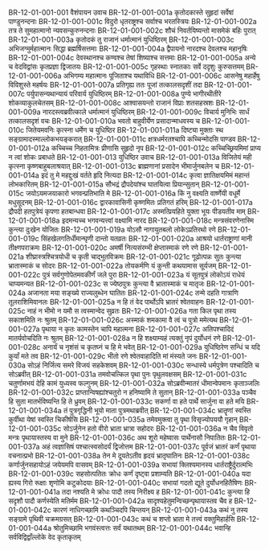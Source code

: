 BR-12-01-001-001  	वैशंपायन उवाच
BR-12-01-001-001a	कृतोदकास्ते सुहृदां सर्वेषां पाण्डुनन्दनाः
BR-12-01-001-001c	विदुरो धृतराष्ट्रश्च सर्वाश्च भरतस्त्रियः
BR-12-01-001-002a	तत्र ते सुमहात्मानो न्यवसन्कुरुनन्दनाः
BR-12-01-001-002c	शौचं निवर्तयिष्यन्तो मासमेकं बहिः पुरात्
BR-12-01-001-003a	कृतोदकं तु राजानं धर्मात्मानं युधिष्ठिरम्
BR-12-01-001-003c	अभिजग्मुर्महात्मानः सिद्धा ब्रह्मर्षिसत्तमाः
BR-12-01-001-004a	द्वैपायनो नारदश्च देवलश्च महानृषिः
BR-12-01-001-004c	देवस्थानश्च कण्वश्च तेषां शिष्याश्च सत्तमाः
BR-12-01-001-005a	अन्ये च वेदविद्वांसः कृतप्रज्ञा द्विजातयः
BR-12-01-001-005c	गृहस्थाः स्नातकाः सर्वे ददृशुः कुरुसत्तमम्
BR-12-01-001-006a	अभिगम्य महात्मानः पूजिताश्च यथाविधि
BR-12-01-001-006c	आसनेषु महार्हेषु विविशुस्ते महर्षयः
BR-12-01-001-007a	प्रतिगृह्य ततः पूजां तत्कालसदृशीं तदा
BR-12-01-001-007c	पर्युपासन्यथान्यायं परिवार्य युधिष्ठिरम्
BR-12-01-001-008a	पुण्ये भागीरथीतीरे शोकव्याकुलचेतसम्
BR-12-01-001-008c	आश्वासयन्तो राजानं विप्राः शतसहस्रशः
BR-12-01-001-009a	नारदस्त्वब्रवीत्काले धर्मात्मानं युधिष्ठिरम्
BR-12-01-001-009c	विचार्य मुनिभिः सार्धं तत्कालसदृशं वचः
BR-12-01-001-010a	भवतो बाहुवीर्येण प्रसादान्माधवस्य च
BR-12-01-001-010c	जितेयमवनिः कृत्स्ना धर्मेण च युधिष्ठिर
BR-12-01-001-011a	दिष्ट्या मुक्ताः स्थ सङ्ग्रामादस्माल्लोकभयङ्करात्
BR-12-01-001-011c	क्षत्रधर्मरतश्चापि कच्चिन्मोदसि पाण्डव
BR-12-01-001-012a	कच्चिच्च निहतामित्रः प्रीणासि सुहृदो नृप
BR-12-01-001-012c	कच्चिच्छ्रियमिमां प्राप्य न त्वां शोकः प्रबाधते
BR-12-01-001-013  युधिष्ठिर उवाच
BR-12-01-001-013a	विजितेयं मही कृत्स्ना कृष्णबाहुबलाश्रयात्
BR-12-01-001-013c	ब्राह्मणानां प्रसादेन भीमार्जुनबलेन च
BR-12-01-001-014a	इदं तु मे महद्दुःखं वर्तते हृदि नित्यदा
BR-12-01-001-014c	कृत्वा ज्ञातिक्षयमिमं महान्तं लोभकारितम्
BR-12-01-001-015a	सौभद्रं द्रौपदेयांश्च घातयित्वा प्रियान्सुतान्
BR-12-01-001-015c	जयोऽयमजयाकारो भगवन्प्रतिभाति मे
BR-12-01-001-016a	किं नु वक्ष्यति वार्ष्णेयी वधूर्मे मधुसूदनम्
BR-12-01-001-016c	द्वारकावासिनी कृष्णमितः प्रतिगतं हरिम्
BR-12-01-001-017a	द्रौपदी हतपुत्रेयं कृपणा हतबान्धवा
BR-12-01-001-017c	अस्मत्प्रियहिते युक्ता भूयः पीडयतीव माम्
BR-12-01-001-018a	इदमन्यच्च भगवन्यत्त्वां वक्ष्यामि नारद
BR-12-01-001-018c	मन्त्रसंवरणेनास्मि कुन्त्या दुःखेन योजितः
BR-12-01-001-019a	योऽसौ नागायुतबलो लोकेऽप्रतिरथो रणे
BR-12-01-001-019c	सिंहखेलगतिर्धीमान्घृणी दान्तो यतव्रतः
BR-12-01-001-020a	आश्रयो धार्तराष्ट्राणां मानी तीक्ष्णपराक्रमः
BR-12-01-001-020c	अमर्षी नित्यसंरम्भी क्षेप्तास्माकं रणे रणे
BR-12-01-001-021a	शीघ्रास्त्रश्चित्रयोधी च कृती चाद्भुतविक्रमः
BR-12-01-001-021c	गूढोत्पन्नः सुतः कुन्त्या भ्रातास्माकं च सोदरः
BR-12-01-001-022a	तोयकर्मणि यं कुन्ती कथयामास सूर्यजम्
BR-12-01-001-022c	पुत्रं सर्वगुणोपेतमवकीर्णं जले पुरा
BR-12-01-001-023a	यं सूतपुत्रं लोकोऽयं राधेयं चाप्यमन्यत
BR-12-01-001-023c	स ज्येष्ठपुत्रः कुन्त्या वै भ्रातास्माकं च मातृजः
BR-12-01-001-024a	अजानता मया सङ्ख्ये राज्यलुब्धेन घातितः
BR-12-01-001-024c	तन्मे दहति गात्राणि तूलराशिमिवानलः
BR-12-01-001-025a	न हि तं वेद पार्थोऽपि भ्रातरं श्वेतवाहनः
BR-12-01-001-025c	नाहं न भीमो न यमौ स त्वस्मान्वेद सुव्रतः
BR-12-01-001-026a	गता किल पृथा तस्य सकाशमिति नः श्रुतम्
BR-12-01-001-026c	अस्माकं शमकामा वै त्वं च पुत्रो ममेत्यथ
BR-12-01-001-027a	पृथाया न कृतः कामस्तेन चापि महात्मना
BR-12-01-001-027c	अतिपश्चादिदं मातर्यवोचदिति नः श्रुतम्
BR-12-01-001-028a	न हि शक्ष्याम्यहं त्यक्तुं नृपं दुर्योधनं रणे
BR-12-01-001-028c	अनार्यं च नृशंसं च कृतघ्नं च हि मे भवेत्
BR-12-01-001-029a	युधिष्ठिरेण सन्धिं च यदि कुर्यां मते तव
BR-12-01-001-029c	भीतो रणे श्वेतवाहादिति मां मंस्यते जनः
BR-12-01-001-030a	सोऽहं निर्जित्य समरे विजयं सहकेशवम्
BR-12-01-001-030c	सन्धास्ये धर्मपुत्रेण पश्चादिति च सोऽब्रवीत्
BR-12-01-001-031a	तमवोचत्किल पृथा पुनः पृथुलवक्षसम्
BR-12-01-001-031c	चतुर्णामभयं देहि कामं युध्यस्व फल्गुनम्
BR-12-01-001-032a	सोऽब्रवीन्मातरं धीमान्वेपमानः कृताञ्जलिः
BR-12-01-001-032c	प्राप्तान्विषह्यांश्चतुरो न हनिष्यामि ते सुतान्
BR-12-01-001-033a	पञ्चैव हि सुता मातर्भविष्यन्ति हि ते ध्रुवम्
BR-12-01-001-033c	सकर्णा वा हते पार्थे सार्जुना वा हते मयि
BR-12-01-001-034a	तं पुत्रगृद्धिनी भूयो माता पुत्रमथाब्रवीत्
BR-12-01-001-034c	भ्रातॄणां स्वस्ति कुर्वीथा येषां स्वस्ति चिकीर्षसि
BR-12-01-001-035a	तमेवमुक्त्वा तु पृथा विसृज्योपययौ गृहान्
BR-12-01-001-035c	सोऽर्जुनेन हतो वीरो भ्राता भ्रात्रा सहोदरः
BR-12-01-001-036a	न चैव विवृतो मन्त्रः पृथायास्तस्य वा मुने
BR-12-01-001-036c	अथ शूरो महेष्वासः पार्थेनासौ निपातितः
BR-12-01-001-037a	अहं त्वज्ञासिषं पश्चात्स्वसोदर्यं द्विजोत्तम
BR-12-01-001-037c	पूर्वजं भ्रातरं कर्णं पृथाया वचनात्प्रभो
BR-12-01-001-038a	तेन मे दूयतेऽतीव हृदयं भ्रातृघातिनः
BR-12-01-001-038c	कर्णार्जुनसहायोऽहं जयेयमपि वासवम्
BR-12-01-001-039a	सभायां क्लिश्यमानस्य धार्तराष्ट्रैर्दुरात्मभिः
BR-12-01-001-039c	सहसोत्पतितः क्रोधः कर्णं दृष्ट्वा प्रशाम्यति
BR-12-01-001-040a	यदा ह्यस्य गिरो रूक्षाः शृणोमि कटुकोदयाः
BR-12-01-001-040c	सभायां गदतो द्यूते दुर्योधनहितैषिणः
BR-12-01-001-041a	तदा नश्यति मे क्रोधः पादौ तस्य निरीक्ष्य ह
BR-12-01-001-041c	कुन्त्या हि सदृशौ पादौ कर्णस्येति मतिर्मम
BR-12-01-001-042a	सादृश्यहेतुमन्विच्छन्पृथायास्तव चैव ह
BR-12-01-001-042c	कारणं नाधिगच्छामि कथञ्चिदपि चिन्तयन्
BR-12-01-001-043a	कथं नु तस्य सङ्ग्रामे पृथिवी चक्रमग्रसत्
BR-12-01-001-043c	कथं च शप्तो भ्राता मे तत्त्वं वक्तुमिहार्हसि
BR-12-01-001-044a	श्रोतुमिच्छामि भगवंस्त्वत्तः सर्वं यथातथम्
BR-12-01-001-044c	भवान्हि सर्वविद्विद्वाँल्लोके वेद कृताकृतम्

